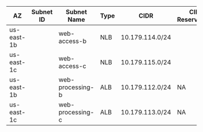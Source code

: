 | AZ | Subnet ID | Subnet Name | Type | CIDR | CIDR Reservations |
|---|---|---|---|---|---|
us-east-1b | | web-access-b | NLB | 10.179.114.0/24 |  |
us-east-1c | | web-access-c | NLB | 10.179.115.0/24 | |
us-east-1b | | web-processing-b | ALB | 10.179.112.0/24 | NA |
us-east-1c | | web-processing-c | ALB | 10.179.113.0/24 | NA |
